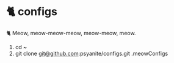 # 🐈 configs
🐈 Meow, meow-meow-meow, meow-meow, meow.

1. cd ~
2. git clone git@github.com:psyanite/configs.git .meowConfigs
